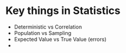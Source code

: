 # Key things in Statistics

* Deterministic vs Correlation
* Population vs Sampling
* Expected Value vs True Value \(errors\)
* 
